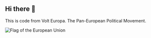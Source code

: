 ## Hi there 👋

This is code from Volt Europa. The Pan-European Political Movement.

![Flag of the European Union](https://api.volt.link/download_url?f=webp&w=1000&h=1000&url=https%3A%2F%2Fassets.volteuropa.org%2F2022-05%2FIMG_4428-querkant.jpg)

<!--

**Here are some ideas to get you started:**

🙋‍♀️ A short introduction - what is your organization all about?
🌈 Contribution guidelines - how can the community get involved?
👩‍💻 Useful resources - where can the community find your docs? Is there anything else the community should know?
🍿 Fun facts - what does your team eat for breakfast?
🧙 Remember, you can do mighty things with the power of [Markdown](https://docs.github.com/github/writing-on-github/getting-started-with-writing-and-formatting-on-github/basic-writing-and-formatting-syntax)
-->
